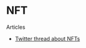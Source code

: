 # NFT

Articles

* [Twitter thread about NFTs](https://twitter.com/jonty/status/1372163423446917122)

